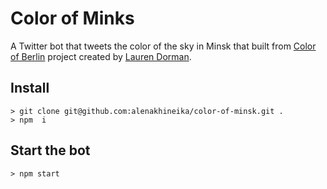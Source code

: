# Color of Minks

A Twitter bot that tweets the color of the sky in Minsk that built from [Color of Berlin](https://github.com/laurendorman/color-of-berlin) project created by [Lauren Dorman](https://github.com/laurendorman).

## Install

```
> git clone git@github.com:alenakhineika/color-of-minsk.git .
> npm  i
```

## Start the bot

```
> npm start
```
